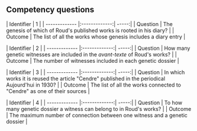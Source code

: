 
## Competency questions

| Identifier | 1 |
| ------------- |:-------------:| -----:|
| Question | The genesis of which of Roud's published works is rooted in his diary? |
| Outcome | The list of all the works whose genesis includes a diary entry |

| Identifier | 2 |
| ------------- |:-------------:| -----:|
| Question | How many genetic witnesses are included in the *avant-texte* of Roud's works? |
| Outcome | The number of witnesses included in each genetic dossier |

| Identifier | 3 |
| ------------- |:-------------:| -----:|
| Question | In which works it is reused the article "Cendre" published in the periodical Aujourd'hui in 1930? |
| Outcome | The list of all the works connected to "Cendre" as one of their sources |

| Identifier | 4 |
| ------------- |:-------------:| -----:|
| Question | To how many genetic dossier a witness can belong to in Roud's works? |
| Outcome | The maximum number of connection between one witness and a genetic dossier |


